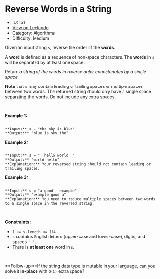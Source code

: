 # Reverse Words in a String
* ID: 151
* [View on Leetcode](https://leetcode.com/problems/reverse-words-in-a-string)
* Category: Algorithms
* Difficulty: Medium

Given an input string `s`, reverse the order of the **words**.


A **word** is defined as a sequence of non-space characters. The **words** in `s` will be separated by at least one space.


Return *a string of the words in reverse order concatenated by a single space.*


**Note** that `s` may contain leading or trailing spaces or multiple spaces between two words. The returned string should only have a single space separating the words. Do not include any extra spaces.


 


**Example 1:**



```

**Input:** s = "the sky is blue"
**Output:** "blue is sky the"

```

**Example 2:**



```

**Input:** s = "  hello world  "
**Output:** "world hello"
**Explanation:** Your reversed string should not contain leading or trailing spaces.

```

**Example 3:**



```

**Input:** s = "a good   example"
**Output:** "example good a"
**Explanation:** You need to reduce multiple spaces between two words to a single space in the reversed string.

```

 


**Constraints:**


* `1 <= s.length <= 104`
* `s` contains English letters (upper-case and lower-case), digits, and spaces `' '`.
* There is **at least one** word in `s`.


 


**Follow-up:**If the string data type is mutable in your language, can you solve it **in-place** with `O(1)` extra space?


